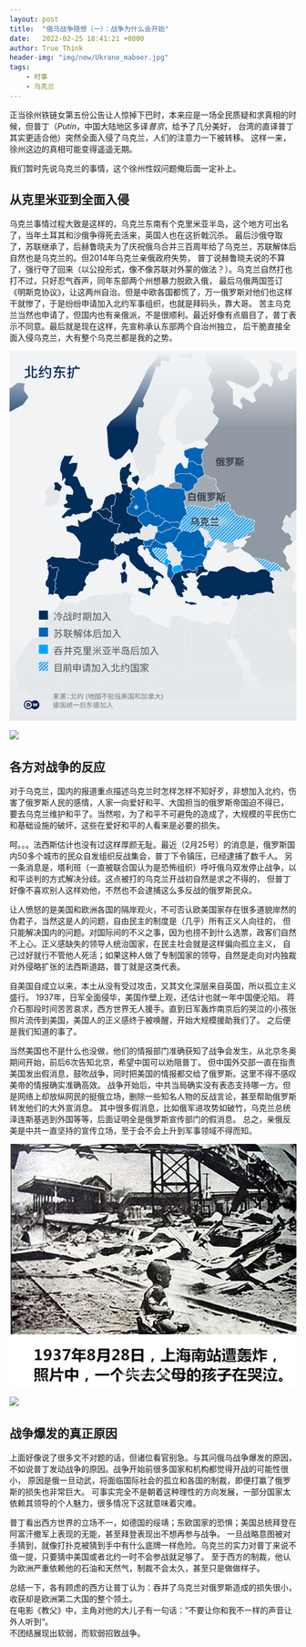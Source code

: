 ```yaml
---
layout: post
title:  "俄乌战争随想（一）：战争为什么会开始"
date:   2022-02-25 18:41:21 +0800
author: True Think
header-img: "img/new/Ukrane_maboer.jpg"
tags:
    - 时事
    - 乌克兰
---
```

正当徐州铁链女第五份公告让人惊掉下巴时，本来应是一场全民质疑和求真相的时候，但普丁（*Putin*，中国大陆地区多译*普京*，给予了几分美好，
台湾的直译普丁其实更适合他）突然全面入侵了乌克兰，人们的注意力一下被转移。
这样一来，徐州这边的真相可能变得遥遥无期。

我们暂时先说乌克兰的事情，这个徐州性奴问题俺后面一定补上。


## 从克里米亚到全面入侵  
乌克兰事情过程大致是这样的，乌克兰东南有个克里米亚半岛，这个地方可出名了，当年土耳其和沙俄争得死去活来，英国人也在这折戟沉杀。
最后沙俄夺取了，苏联继承了，后赫鲁晓夫为了庆祝俄乌合并三百周年给了乌克兰，苏联解体后自然也是乌克兰的。但2014年乌克兰亲俄政府失势，
普丁说赫鲁晓夫说的不算了，强行夺了回来（以公投形式，像不像苏联对外蒙的做法？）。乌克兰自然打也打不过，只好忍气吞声，同年东部两个州想暴力脱欧入俄，
最后乌俄两国签订《明斯克协议》，让这两州自治。但是中欧各国都慌了，万一俄罗斯对他们也这样干就惨了，于是纷纷申请加入北约军事组织，也就是拜码头，靠大哥。
苦主乌克兰当然也申请了，但国内也有亲俄派，不是很顺利。最近好像有点眉目了，普丁表示不同意。最后就是现在这样，先宣称承认东部两个自治州独立，
后干脆直接全面入侵乌克兰，大有整个乌克兰都是我的之势。

![img](/img/blog_doc_pictures/Ukrayne_war/North_extend.png)

![](https://github.com/True-Think/true-think.github.io/tree/gh-pages/img/blog_doc_pictures/Ukrayna_war/North_extend.png)


## 各方对战争的反应  
对于乌克兰，国内的报道重点描述乌克兰时怎样怎样不知好歹，非想加入北约，伤害了俄罗斯人民的感情，人家一向爱好和平、大国担当的俄罗斯帝国迫不得已，
要去乌克兰维护和平了。当然啦，为了和平不可避免的造成了，大规模的平民伤亡和基础设施的破坏，这些在爱好和平的人看来是必要的损失。

呵。。。法西斯估计也没有过这样厚颜无耻。最近（2月25号）的消息是，俄罗斯国内50多个城市的民众自发组织反战集会，普丁下令镇压，已经逮捕了数千人。
另一条消息是，塔利班（一直被联合国认为是恐怖组织）呼吁俄乌双发停止战争，以和平谈判的方式解决分歧。这点被打的乌克兰开战初自然是求之不得的，
但普丁好像不喜欢别人这样劝他，不然也不会逮捕这么多反战的俄罗斯民众。

让人愤怒的是美国和欧洲各国的隔岸观火，不可否认欧美国家存在很多道貌岸然的伪君子，当然这是人的问题，自由民主的制度是（几乎）所有正义人向往的，
但只能解决国内的问题。对国际间的不义之事，因为也捞不到什么选票，政客们自然不上心。正义感缺失的领导人统治国家，在民主社会就是这样偏向孤立主义，
自己过好就行不管他人死活；如果这种人做了专制国家的领导，自然是走向对内独裁对外侵略扩张的法西斯道路，普丁就是这类代表。

自美国自成立以来，本土从没有受过攻击，又其文化深层来自英国，所以孤立主义盛行。
1937年，日军全面侵华，美国作壁上观，还估计也就一年中国便沦陷。
蒋介石那段时间苦苦哀求，西方世界无人援手。直到日军轰炸南京后的哭泣的小孩张照片流传到美国，美国人的正义感终于被唤醒，开始大规模援助我们了。
之后便是我们知道的事了。

当然美国也不是什么也没做，他们的情报部门准确获知了战争会发生，从北京冬奥期间开始，前后6次告知北京，希望中国可以劝阻普丁。
但中国外交部一直在指责美国发出假消息，鼓吹战争，同时把美国的情报都交给了俄罗斯。这里不得不感叹美帝的情报确实准确高效。
战争开始后，中共当局确实没有表态支持哪一方。但是网络上却放纵网民的挺俄立场，删除一些知名人物的反战言论，甚至帮助俄罗斯转发他们的大外宣消息。
其中很多假消息，比如俄军进攻势如破竹，乌克兰总统泽连斯基逃到外国等等，后面证明全是俄罗斯宣传部门的假消息。
总之，亲俄反美是中共一直坚持的宣传立场，至于会不会上升到军事领域不得而知。

![img](/img/blog_doc_pictures/Ukrayne_war/crying_baby.jpg)

![](https://github.com/True-Think/true-think.github.io/tree/gh-pages/img/blog_doc_pictures/Ukrayna_war/crying_baby.jpg)

## 战争爆发的真正原因  
上面好像说了很多文不对题的话，但诸位看官别急。与其问俄乌战争爆发的原因，不如说普丁发动战争的原因。战争开始前很多国家和机构都觉得开战的可能性很小，
原因是俄一旦动武，将面临国际社会的孤立和各国的制裁，即便打赢了俄罗斯的损失也非常巨大。
可事实完全不是朝着这种理性的方向发展，一部分国家太依赖其领导的个人魅力，很多情况下这就意味着灾难。

普丁看出西方世界的立场不一，如德国的绥靖；东欧国家的恐惧；美国总统拜登在阿富汗撤军上表现的无能，甚至拜登表现出不想再参与战争。
一旦战略意图被对手猜到，就像打扑克被猜到手中有什么底牌一样危险。乌克兰的实力对普丁来说不值一提，只要猜中美国或者北约一时不会参战就足够了。
至于西方的制裁，他认为欧洲严重依赖他的石油和天然气，制裁不会太久，甚至只是做做样子。

总结一下，各有顾虑的西方让普丁认为：吞并了乌克兰对俄罗斯造成的损失很小，收获却是欧洲第二大国的整个领土。  
在电影《教父》中，主角对他的大儿子有一句话：”不要让你和我不一样的声音让外人听到“。  
不团结展现出软弱，而软弱招致战争。
